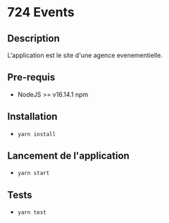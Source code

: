 # 724 Events

## Description
L'application est le site d'une agence evenementielle.
## Pre-requis
- NodeJS  >= v16.14.1
npm
## Installation
- `yarn install`

## Lancement de l'application
- `yarn start`

## Tests
- `yarn test`
